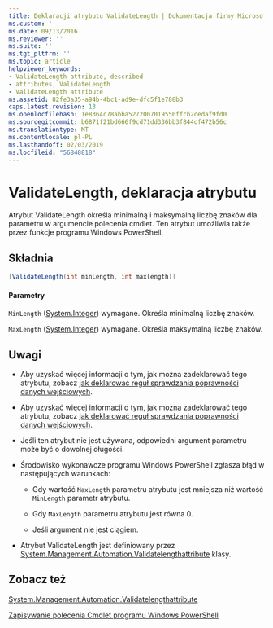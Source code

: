 ```yaml
---
title: Deklaracji atrybutu ValidateLength | Dokumentacja firmy Microsoft
ms.custom: ''
ms.date: 09/13/2016
ms.reviewer: ''
ms.suite: ''
ms.tgt_pltfrm: ''
ms.topic: article
helpviewer_keywords:
- ValidateLength attribute, described
- attributes, ValidateLength
- ValidateLength attribute
ms.assetid: 82fe3a35-a94b-4bc1-ad9e-dfc5f1e788b3
caps.latest.revision: 13
ms.openlocfilehash: 1e8364c78abba5272007019550ffcb2cedaf9fd0
ms.sourcegitcommit: b6871f21bd666f9cd71dd336bb3f844cf472b56c
ms.translationtype: MT
ms.contentlocale: pl-PL
ms.lasthandoff: 02/03/2019
ms.locfileid: "56848818"
---
```

# <a name="validatelength-attribute-declaration"></a>ValidateLength, deklaracja atrybutu

Atrybut ValidateLength określa minimalną i maksymalną liczbę znaków dla parametru w argumencie polecenia cmdlet. Ten atrybut umożliwia także przez funkcje programu Windows PowerShell.

## <a name="syntax"></a>Składnia

```csharp
[ValidateLength(int minLength, int maxlength)]
```

#### <a name="parameters"></a>Parametry

`MinLength` ([System.Integer](/dotnet/api/System.Integer)) wymagane. Określa minimalną liczbę znaków.

`MaxLength` ([System.Integer](/dotnet/api/System.Integer)) wymagane. Określa maksymalną liczbę znaków.

## <a name="remarks"></a>Uwagi

- Aby uzyskać więcej informacji o tym, jak można zadeklarować tego atrybutu, zobacz [jak deklarować reguł sprawdzania poprawności danych wejściowych](http://msdn.microsoft.com/en-us/544c2100-62ba-4be4-b2a2-cc0d4e4fc45b).
- Aby uzyskać więcej informacji o tym, jak można zadeklarować tego atrybutu, zobacz [jak deklarować reguł sprawdzania poprawności danych wejściowych](http://msdn.microsoft.com/en-us/544c2100-62ba-4be4-b2a2-cc0d4e4fc45b).

- Jeśli ten atrybut nie jest używana, odpowiedni argument parametru może być o dowolnej długości.

- Środowisko wykonawcze programu Windows PowerShell zgłasza błąd w następujących warunkach:

    - Gdy wartość `MaxLength` parametru atrybutu jest mniejsza niż wartość `MinLength` parametr atrybutu.

    - Gdy `MaxLength` parametru atrybutu jest równa 0.

    - Jeśli argument nie jest ciągiem.

- Atrybut ValidateLength jest definiowany przez [System.Management.Automation.Validatelengthattribute](/dotnet/api/System.Management.Automation.ValidateLengthAttribute) klasy.

## <a name="see-also"></a>Zobacz też

[System.Management.Automation.Validatelengthattribute](/dotnet/api/System.Management.Automation.ValidateLengthAttribute)

[Zapisywanie polecenia Cmdlet programu Windows PowerShell](./writing-a-windows-powershell-cmdlet.md)
